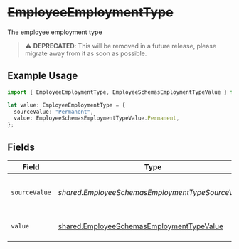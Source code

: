 # ~~EmployeeEmploymentType~~

The employee employment type

> :warning: **DEPRECATED**: This will be removed in a future release, please migrate away from it as soon as possible.

## Example Usage

```typescript
import { EmployeeEmploymentType, EmployeeSchemasEmploymentTypeValue } from "@stackone/stackone-client-ts/sdk/models/shared";

let value: EmployeeEmploymentType = {
  sourceValue: "Permanent",
  value: EmployeeSchemasEmploymentTypeValue.Permanent,
};
```

## Fields

| Field                                                                                                         | Type                                                                                                          | Required                                                                                                      | Description                                                                                                   | Example                                                                                                       |
| ------------------------------------------------------------------------------------------------------------- | ------------------------------------------------------------------------------------------------------------- | ------------------------------------------------------------------------------------------------------------- | ------------------------------------------------------------------------------------------------------------- | ------------------------------------------------------------------------------------------------------------- |
| `sourceValue`                                                                                                 | *shared.EmployeeSchemasEmploymentTypeSourceValue*                                                             | :heavy_minus_sign:                                                                                            | The source value of the employment type.                                                                      | Permanent                                                                                                     |
| `value`                                                                                                       | [shared.EmployeeSchemasEmploymentTypeValue](../../../sdk/models/shared/employeeschemasemploymenttypevalue.md) | :heavy_minus_sign:                                                                                            | The type of the employment.                                                                                   | permanent                                                                                                     |
